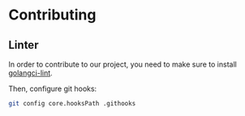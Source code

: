 # Contributing

## Linter

In order to contribute to our project, you need to make sure to install [golangci-lint](https://golangci-lint.run/usage/install/#binaries).

Then, configure git hooks:
```bash
git config core.hooksPath .githooks
```
